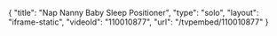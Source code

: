 {
    "title": "Nap Nanny Baby Sleep Positioner",
    "type": "solo",
    "layout": "iframe-static",
    "videoId": "110010877",
    "url": "\/tvpembed\/110010877"
}